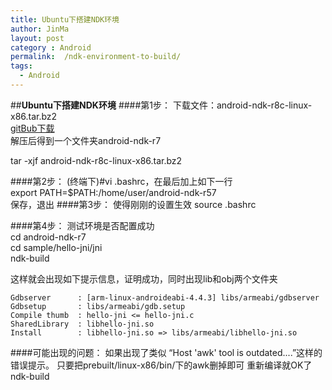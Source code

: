 ```yaml
---
title: Ubuntu下搭建NDK环境
author: JinMa
layout: post
category : Android
permalink:  /ndk-environment-to-build/
tags: 
  - Android
---
```

##**Ubuntu下搭建NDK环境**
####第1步：
下载文件：android-ndk-r8c-linux-x86.tar.bz2</br>
[gitBub下载][1]</br>
解压后得到一个文件夹android-ndk-r7</br>
<!--more-->
tar -xjf android-ndk-r8c-linux-x86.tar.bz2</br>

####第2步：
(终端下)#vi .bashrc，在最后加上如下一行</br>
export PATH=$PATH:/home/user/android-ndk-r57</br>
保存，退出
####第3步：
使得刚刚的设置生效
source .bashrc

####第4步：
测试环境是否配置成功</br>
cd android-ndk-r7 </br>
cd sample/hello-jni/jni </br>
ndk-build </br>

这样就会出现如下提示信息，证明成功，同时出现lib和obj两个文件夹

    Gdbserver      : [arm-linux-androideabi-4.4.3] libs/armeabi/gdbserver
    Gdbsetup       : libs/armeabi/gdb.setup
    Compile thumb  : hello-jni <= hello-jni.c
    SharedLibrary  : libhello-jni.so
    Install        : libhello-jni.so => libs/armeabi/libhello-jni.so


####可能出现的问题：
如果出现了类似 “Host 'awk' tool is outdated....”这样的错误提示。
只要把prebuilt/linux-x86/bin/下的awk删掉即可
重新编译就OK了</br>
ndk-build


  [1]: https://github.com/sprlee/android-ndk-r8c-linux-x86.git